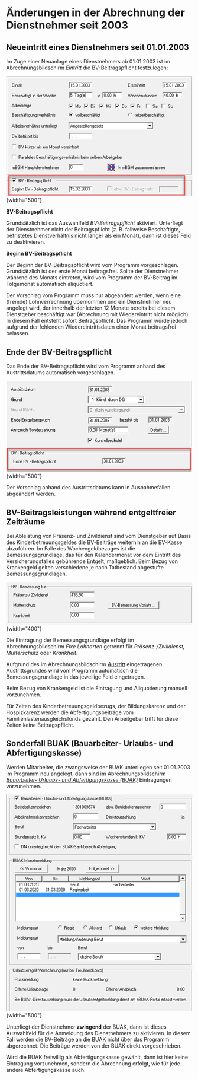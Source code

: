 # Änderungen in der Abrechnung der Dienstnehmer seit 2003

## Neueintritt eines Dienstnehmers seit 01.01.2003

Im Zuge einer Neuanlage eines Dienstnehmers ab 01.01.2003 ist im Abrechnungsbildschirm *Eintritt* die BV-Beitragspflicht festzulegen:

![Image](<img/image301.png>){width="500"}

**BV-Beitragspflicht**

Grundsätzlich ist das Auswahlfeld *BV-Beitragspflicht* aktiviert. Unterliegt der Dienstnehmer nicht der Beitragspflicht (z. B. fallweise Beschäftigte, befristetes Dienstverhältnis nicht länger als ein Monat), dann ist dieses Feld zu deaktivieren.

**Beginn BV-Beitragspflicht**

Der Beginn der BV-Beitragspflicht wird vom Programm vorgeschlagen. Grundsätzlich ist der erste Monat beitragsfrei. Sollte der Dienstnehmer während des Monats eintreten, wird vom Programm der BV-Beitrag im Folgemonat automatisch aliquotiert.

Der Vorschlag vom Programm muss nur abgeändert werden, wenn eine (fremde) Lohnverrechnung übernommen und ein Dienstnehmer neu angelegt wird, der innerhalb der letzten 12 Monate bereits bei diesem Dienstgeber beschäftigt war (Abrechnung mit Wiedereintritt nicht möglich). In diesem Fall entsteht sofort Beitragspflicht. Das Programm würde jedoch aufgrund der fehlenden Wiedereintrittsdaten einen Monat beitragsfrei belassen.

## Ende der BV-Beitragspflicht

Das Ende der BV-Beitragspflicht wird vom Programm anhand des Austrittsdatums automatisch vorgeschlagen.

![Image](<img/image302.png>){width="500"}

Der Vorschlag anhand des Austrittsdatums kann in Ausnahmefällen abgeändert werden.

## BV-Beitragsleistungen während entgeltfreier Zeiträume

Bei Ableistung von Präsenz- und Zivildienst sind vom Dienstgeber auf Basis des Kinderbetreuungsgeldes die BV-Beiträge weiterhin an die BV-Kasse abzuführen. Im Falle des Wochengeldbezuges ist die Bemessungsgrundlage, das für den Kalendermonat vor dem Eintritt des Versicherungsfalles gebührende Entgelt, maßgeblich. Beim Bezug von Krankengeld gelten verschiedene je nach Tatbestand abgestufte Bemessungsgrundlagen.

![Image](<img/image303.png>){width="400"}

Die Eintragung der Bemessungsgrundlage erfolgt im Abrechnungsbildschirm *Fixe Lohnarten* getrennt für *Präsenz-/Zivildienst, Mutterschutz* oder *Krankheit*.

Aufgrund des im Abrechnungsbildschirm [*Austritt*](../Abrechnungsbildschirme/Austritt.md) eingetragenen Austrittsgrundes wird vom Programm automatisch die Bemessungsgrundlage in das jeweilige Feld eingetragen.

Beim Bezug von Krankengeld ist die Eintragung und Aliquotierung manuell vorzunehmen.

Für Zeiten des Kinderbetreuungsgeldbezugs, der Bildungskarenz und der Hospizkarenz werden die Abfertigungsbeiträge vom Familienlastenausgleichsfonds gezahlt. Den Arbeit­geber trifft für diese Zeiten keine Beitragspflicht.

## Sonderfall BUAK (Bauarbeiter- Urlaubs- und Abfertigungskasse)

Werden Mitarbeiter, die zwangsweise der BUAK unterliegen seit 01.01.2003 im Programm neu angelegt, dann sind im Abrechnungsbildschirm [*Bauarbeiter- Urlaubs- und Abfertigungskasse (BUAK)*](../Abrechnungsbildschirme/Bauarbeiter-Urlaubs-%20und%20Abfertigungskasse.md) Eintragungen vorzunehmen.

![Image](<img/image304.png>){width="500"}

Unterliegt der Dienstnehmer **zwingend** der BUAK, dann ist dieses Auswahlfeld für die Anmeldung des Dienstnehmers zu aktivieren. In diesem Fall werden die BV-Beiträge an die BUAK nicht über das Programm abgerechnet. Die Beiträge werden von der BUAK direkt vorgeschrieben.

Wird die BUAK freiwillig als Abfertigungskasse gewählt, dann ist hier keine Eintragung vorzunehmen, sondern die Abrechnung erfolgt, wie für jede andere Abfertigungskasse auch.